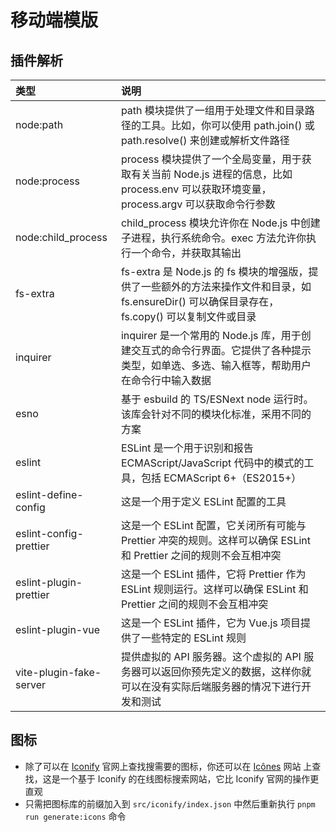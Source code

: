 # 移动端模版

## 插件解析

| 类型                    | 说明                                                                                                                                           |
| :---------------------- | :--------------------------------------------------------------------------------------------------------------------------------------------- |
| node:path               | path 模块提供了一组用于处理文件和目录路径的工具。比如，你可以使用 path.join() 或 path.resolve() 来创建或解析文件路径                           |
| node:process            | process 模块提供了一个全局变量，用于获取有关当前 Node.js 进程的信息，比如 process.env 可以获取环境变量，process.argv 可以获取命令行参数        |
| node:child_process      | child_process 模块允许你在 Node.js 中创建子进程，执行系统命令。exec 方法允许你执行一个命令，并获取其输出                                       |
| fs-extra                | fs-extra 是 Node.js 的 fs 模块的增强版，提供了一些额外的方法来操作文件和目录，如 fs.ensureDir() 可以确保目录存在，fs.copy() 可以复制文件或目录 |
| inquirer                | inquirer 是一个常用的 Node.js 库，用于创建交互式的命令行界面。它提供了各种提示类型，如单选、多选、输入框等，帮助用户在命令行中输入数据         |
| esno                    | 基于 esbuild 的 TS/ESNext node 运行时。该库会针对不同的模块化标准，采用不同的方案                                                              |
| eslint                  | ESLint 是一个用于识别和报告 ECMAScript/JavaScript 代码中的模式的工具，包括 ECMAScript 6+（ES2015+）                                            |
| eslint-define-config    | 这是一个用于定义 ESLint 配置的工具                                                                                                             |
| eslint-config-prettier  | 这是一个 ESLint 配置，它关闭所有可能与 Prettier 冲突的规则。这样可以确保 ESLint 和 Prettier 之间的规则不会互相冲突                             |
| eslint-plugin-prettier  | 这是一个 ESLint 插件，它将 Prettier 作为 ESLint 规则运行。这样可以确保 ESLint 和 Prettier 之间的规则不会互相冲突                               |
| eslint-plugin-vue       | 这是一个 ESLint 插件，它为 Vue.js 项目提供了一些特定的 ESLint 规则                                                                             |
| vite-plugin-fake-server | 提供虚拟的 API 服务器。这个虚拟的 API 服务器可以返回你预先定义的数据，这样你就可以在没有实际后端服务器的情况下进行开发和测试                   |

## 图标

-   除了可以在 [Iconify](https://github.com/iconify/iconify) 官网上查找搜需要的图标，你还可以在 [Icônes](https://icones.js.org/) 网站 上查找，这是一个基于 Iconify 的在线图标搜索网站，它比 Iconify 官网的操作更直观
-   只需把图标库的前缀加入到 `src/iconify/index.json` 中然后重新执行 `pnpm run generate:icons` 命令
